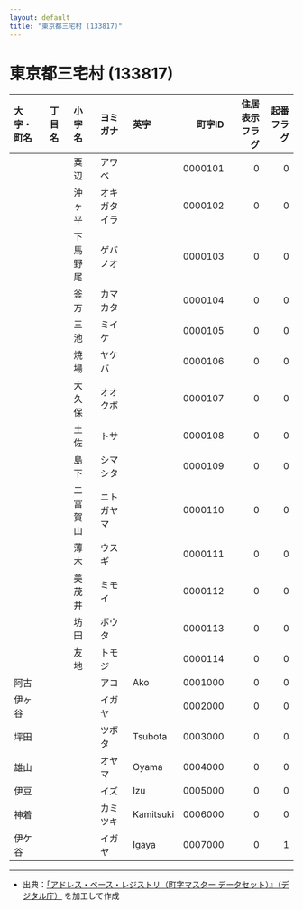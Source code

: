 ```yaml
---
layout: default
title: "東京都三宅村 (133817)"
---
```


# 東京都三宅村 (133817)

| 大字・町名 | 丁目名 | 小字名 | ヨミガナ | 英字 | 町字ID | 住居表示フラグ | 起番フラグ |
|:--------|:------|:------|:-----------------|:---------------------|--------:|----------:|--------:|
|  |  | 粟辺 | アワベ |  | 0000101 | 0 | 0 |
|  |  | 沖ヶ平 | オキガタイラ |  | 0000102 | 0 | 0 |
|  |  | 下馬野尾 | ゲバノオ |  | 0000103 | 0 | 0 |
|  |  | 釜方 | カマカタ |  | 0000104 | 0 | 0 |
|  |  | 三池 | ミイケ |  | 0000105 | 0 | 0 |
|  |  | 焼場 | ヤケバ |  | 0000106 | 0 | 0 |
|  |  | 大久保 | オオクボ |  | 0000107 | 0 | 0 |
|  |  | 土佐 | トサ |  | 0000108 | 0 | 0 |
|  |  | 島下 | シマシタ |  | 0000109 | 0 | 0 |
|  |  | 二富賀山 | ニトガヤマ |  | 0000110 | 0 | 0 |
|  |  | 薄木 | ウスギ |  | 0000111 | 0 | 0 |
|  |  | 美茂井 | ミモイ |  | 0000112 | 0 | 0 |
|  |  | 坊田 | ボウタ |  | 0000113 | 0 | 0 |
|  |  | 友地 | トモジ |  | 0000114 | 0 | 0 |
| 阿古 |  |  | アコ | Ako | 0001000 | 0 | 0 |
| 伊ヶ谷 |  |  | イガヤ |  | 0002000 | 0 | 0 |
| 坪田 |  |  | ツボタ | Tsubota | 0003000 | 0 | 0 |
| 雄山 |  |  | オヤマ | Oyama | 0004000 | 0 | 0 |
| 伊豆 |  |  | イズ | Izu | 0005000 | 0 | 0 |
| 神着 |  |  | カミツキ | Kamitsuki | 0006000 | 0 | 0 |
| 伊ケ谷 |  |  | イガヤ | Igaya | 0007000 | 0 | 1 |

---

- 出典：[「アドレス・ベース・レジストリ（町字マスター データセット）』（デジタル庁）](https://www.digital.go.jp/policies/base_registry_address/) を加工して作成